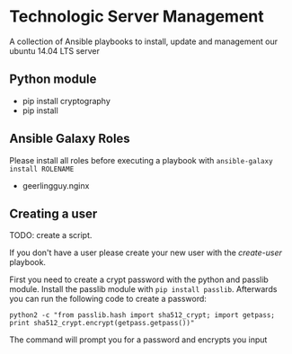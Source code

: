 # Technologic Server Management

A collection of Ansible playbooks to install, update and management our
ubuntu 14.04 LTS server

## Python module

* pip install cryptography
* pip install 

## Ansible Galaxy Roles

Please install all roles before executing a playbook with ```ansible-galaxy install ROLENAME```

* geerlingguy.nginx

## Creating a user

TODO: create a script.

If you don't have a user please create your new user with the 
_create-user_ playbook.

First you need to create a crypt password with the python and passlib module. 
Install the passlib module with ```pip install passlib```. Afterwards you can run 
the following code to create a password:

```
python2 -c "from passlib.hash import sha512_crypt; import getpass; print sha512_crypt.encrypt(getpass.getpass())"
```

The command will prompt you for a password and encrypts you input